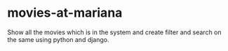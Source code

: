 # movies-at-mariana
Show all the movies which is in the system and create filter and search on the same using python and django.
